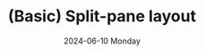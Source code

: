 ---
date:
- 2024-06-10 Monday
type: showcase/layouts/basic
layout: split
coverimage: ../assets/lists_icon_1710524790703_0.jpg
title: (Basic) Split-pane layout
---